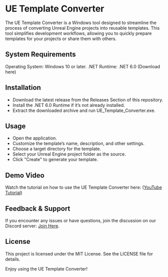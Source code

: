 # UE Template Converter
The UE Template Converter is a Windows tool designed to streamline the process of converting Unreal Engine projects into reusable templates. This tool simplifies development workflows, allowing you to quickly prepare templates for your projects or share them with others.

## System Requirements
Operating System: Windows 10 or later.
.NET Runtime: .NET 6.0 (Download here)

## Installation
- Download the latest release from the Releases Section of this repository.
- Install the .NET 6.0 Runtime if it’s not already installed.
- Extract the downloaded archive and run UE_Template_Converter.exe.

## Usage
- Open the application.
- Customize the template’s name, description, and other settings.
- Choose a target directory for the template.
- Select your Unreal Engine project folder as the source.
- Click "Create" to generate your template.

## Demo Video
Watch the tutorial on how to use the UE Template Converter here: ([YouTube Tutorial](https://www.youtube.com/watch?v=q3gSiCbERK0))


## Feedback & Support
If you encounter any issues or have questions, join the discussion on our Discord server: [Join Here](https://discord.gg/awCDbpGMyY).

## License
This project is licensed under the MIT License. See the LICENSE file for details.

Enjoy using the UE Template Converter! 
